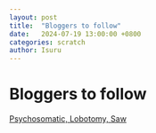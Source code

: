 ```yaml
---
layout: post
title:  "Bloggers to follow"
date:   2024-07-19 13:00:00 +0800
categories: scratch
author: Isuru
---
```


# Bloggers to follow 

[Psychosomatic, Lobotomy, Saw](https://psy-lob-saw.blogspot.com/)

